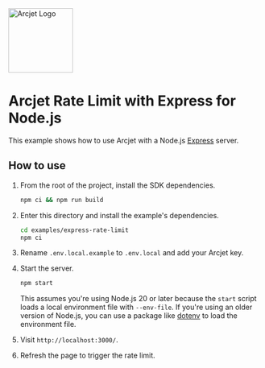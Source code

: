 <a href="https://arcjet.com" target="_arcjet-home">
  <picture>
    <source media="(prefers-color-scheme: dark)" srcset="https://arcjet.com/logo/arcjet-dark-lockup-voyage-horizontal.svg">
    <img src="https://arcjet.com/logo/arcjet-light-lockup-voyage-horizontal.svg" alt="Arcjet Logo" height="128" width="auto">
  </picture>
</a>

# Arcjet Rate Limit with Express for Node.js

This example shows how to use Arcjet with a Node.js
[Express](https://expressjs.com/) server.

## How to use

1. From the root of the project, install the SDK dependencies.

   ```bash
   npm ci && npm run build
   ```

2. Enter this directory and install the example's dependencies.

   ```bash
   cd examples/express-rate-limit
   npm ci
   ```

3. Rename `.env.local.example` to `.env.local` and add your Arcjet key.

4. Start the server.

   ```bash
   npm start
   ```

   This assumes you're using Node.js 20 or later because the `start` script
   loads a local environment file with `--env-file`. If you're using an older
   version of Node.js, you can use a package like
   [dotenv](https://www.npmjs.com/package/dotenv) to load the environment file.

5. Visit `http://localhost:3000/`.
6. Refresh the page to trigger the rate limit.
